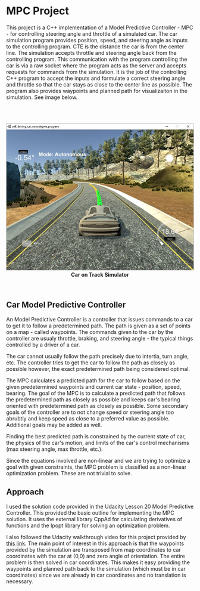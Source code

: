
# MPC Project

This project is a C++ implementation of a Model Predictive Controller - MPC - for controlling steering angle and throttle of a simulated car.  The car simulation program provides position, speed, and steering angle as inputs to the controlling program.  CTE is the distance the car is from the center line.  The simulation accepts throttle and steering angle back from the controlling program.  This communication with the program controlling the car is via a raw socket where the program acts as the server and accepts requests for commands from the simulation.  It is the job of the controlling C++ program to accept the inputs and formulate a correct steering angle and throttle so that the car stays as close to the center line as possible.  The program also provides waypoints and planned path for visualizaiton in the simulation.  See image below.


<br /><br />
<p align="center">
<img src="https://github.com/TheOnceAndFutureSmalltalker/mpc_project/blob/master/img/simulator.JPG" width="802px" /><br /><b>Car on Track Simulator</b></p>
<br />

## Car Model Predictive Controller

An Model Predictive Controller is a controller that issues commands to a car to get it to follow a predetermined path.  The path is given as a set of points on a map - called waypoints.  The commands given to the car by the controller are usualy throttle, braking, and steering angle - the typical things controlled by a driver of a car.  

The car cannot usually follow the path precisely due to intertia, turn angle, etc.  The controller tries to get the car to follow the path as closely as possible however, the exact predetermined path being considered optimal.

The MPC calculates a predicted path for the car to follow based on the given predetermined waypoints and current car state - position, speed, bearing.  The goal of the MPC is to calculate a predicted path that follows the predetermined path as closely as possible and keeps car's bearing oriented with predetermined path as closely as possible.  Some secondary goals of the controller are to not change speed or steering angle too abrubtly and keep speed as close to a preferred value as possible.  Additional goals may be added as well.

Finding the best predicted path is constrained by the current state of car, the physics of the car's motion, and limits of the car's control mechanisms (max steering angle, max throttle, etc.).  

Since the equations involved are non-linear and we are trying to optimize a goal with given constraints, the MPC problem is classified as a non-linear optimization problem.  These are not trivial to solve.  

## Approach

I used the solution code provided in the Udacity Lesson 20 Model Predictive Controller.  This provided the basic outline for implementing the MPC solution.  It uses the external library CppAd for calculating derivatives of functions and the Ipopt library for solving an optimization problem.  


I also followed the Udacity walkthrough video for this project provided by <a href="https://youtu.be/bOQuhpz3YfU?list=PLAwxTw4SYaPnfR7TzRZN-uxlxGbqxhtm2">this link</a>.  The main point of interest in this approach is that the waypoints provided by the simulation are transposed from map coordinates to car coordinates with the car at (0,0) and zero angle of orientation.  The entire problem is then solved in car coordinates.  This makes it easy providing the waypoints and planned path back to the simulation (which must be in car coordinates) since we are already in car coordinates and no translation is necessary.  

